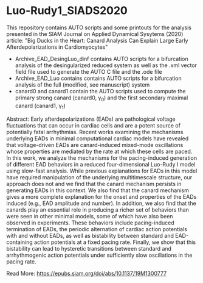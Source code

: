 # Luo-Rudy1_SIADS2020
This repository contains AUTO scripts and some printouts for the analysis presented in the SIAM Journal on Applied Dynamical Sysytems (2020) article:
"Big Ducks in the Heart: Canard Analysis Can Explain Large Early Afterdepolarizations in Cardiomyocytes"

- Archive_EAD_DesingLuo_dinf contains AUTO scripts for a bifurcation analysis of the desingularized reduced system as well as the .xml vector field file used to generate the AUTO C file and the .ode file
- Archive_EAD_Luo contains contains AUTO scripts for a bifurcation analysis of the full (modified, see manuscript) system
- canard0 and canard1 contain the AUTO scripts used to compute the primary strong canard (canard0, &gamma;<sub>0</sub>) and the first secondary maximal canard (canard1, &gamma;<sub>1</sub>)

Abstract:
Early afterdepolarizations (EADs) are pathological voltage fluctuations that can occur in cardiac cells
and are a potent source of potentially fatal arrhythmias. Recent works examining the mechanisms
underlying EADs in minimal computational cardiac models have revealed that voltage-driven EADs
are canard-induced mixed-mode oscillations whose properties are mediated by the rate at which
these cells are paced. In this work, we analyze the mechanisms for the pacing-induced generation of
different EAD behaviors in a reduced four-dimensional Luo-Rudy I model using slow-fast analysis.
While previous explanations for EADs in this model have required manipulation of the underlying
multitimescale structure, our approach does not and we find that the canard mechanism persists in
generating EADs in this context. We also find that the canard mechanism gives a more complete
explanation for the onset and properties of the EADs induced (e.g., EAD amplitude and number). In
addition, we also find that the canards play an essential role in producing a richer set of behaviors than
were seen in other minimal models, some of which have also been observed in experiments. These
behaviors include pacing-induced termination of EADs, the periodic alternation of cardiac action
potentials with and without EADs, as well as bistability between standard and EAD-containing
action potentials at a fixed pacing rate. Finally, we show that this bistability can lead to hysteretic
transitions between standard and arrhythmogenic action potentials under sufficiently slow oscillations
in the pacing rate.

Read More: https://epubs.siam.org/doi/abs/10.1137/19M1300777
